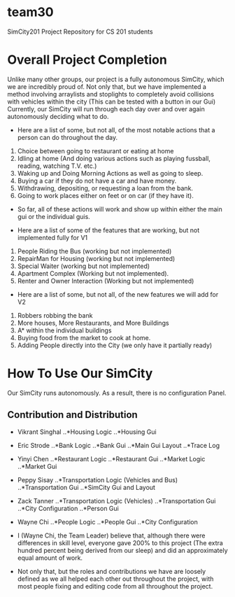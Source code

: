 team30
======

SimCity201 Project Repository for CS 201 students

# Overall Project Completion

Unlike many other groups, our project is a fully autonomous SimCity, which we are incredibly proud of. 
Not only that, but we have implemented a method involving arraylists and stoplights to completely avoid collisions with vehicles within the city (This can be tested with a button in our Gui)
Currently, our SimCity will run through each day over and over again autonomously deciding what to do.
+ Here are a list of some, but not all, of the most notable actions that a person can do throughout the day.
1. Choice between going to restaurant or eating at home
2. Idling at home (And doing various actions such as playing fussball, reading, watching T.V. etc.) 
3. Waking up and Doing Morning Actions as well as going to sleep.
4. Buying a car if they do not have a car and have money.
5. Withdrawing, depositing, or requesting a loan from the bank.
6. Going to work places either on feet or on car (if they have it).

+ So far, all of these actions will work and show up within either the main gui or the individual guis.

+ Here are a list of some of the features that are working, but not implemented fully for V1
1. People Riding the Bus (working but not implemented)
2. RepairMan for Housing (working but not implemented)
3. Special Waiter (working but not implemented)
4. Apartment Complex (Working but not implemented).
5. Renter and Owner Interaction (Working but not implemented)

+ Here are a list of some, but not all, of the new features we will add for V2
1. Robbers robbing the bank
2. More houses, More Restaurants, and More Buildings
3. A* within the individual buildings
4. Buying food from the market to cook at home.
5. Adding People directly into the City (we only have it partially ready)

# How To Use Our SimCity

Our SimCity runs autonomously. As a result, there is no configuration Panel.



## Contribution and Distribution

+ Vikrant Singhal
..*Housing Logic
..*Housing Gui
+ Eric Strode
..*Bank Logic
..*Bank Gui
..*Main Gui Layout
..*Trace Log
+ Yinyi Chen
..*Restaurant Logic
..*Restaurant Gui
..*Market Logic
..*Market Gui
+ Peppy Sisay
..*Transportation Logic (Vehicles and Bus)
..*Transportation Gui
..*SimCity Gui and Layout
+ Zack Tanner
..*Transportation Logic (Vehicles)
..*Transportation Gui
..*City Configuration
..*Person Gui
+ Wayne Chi
..*People Logic
..*People Gui
..*City Configuration

+ I (Wayne Chi, the Team Leader) believe that, although there were differences in skill level, everyone gave 200%  to this project (The extra hundred percent being derived from our sleep) and did an approximately equal amount of work.
+ Not only that, but the roles and contributions we have are loosely defined as we all helped each other out throughout the project, with most people fixing and editing code from all throughout the project.


